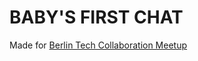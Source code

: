 # BABY'S FIRST CHAT

Made for [Berlin Tech Collaboration Meetup](https://www.meetup.com/Berlin-Tech-Collaboration-Meetup)
